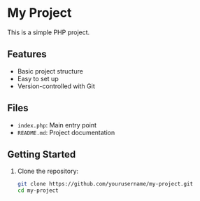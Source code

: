 # My Project

This is a simple PHP project.

## Features

- Basic project structure
- Easy to set up
- Version-controlled with Git

## Files

- `index.php`: Main entry point
- `README.md`: Project documentation

## Getting Started

1. Clone the repository:
   ```bash
   git clone https://github.com/yourusername/my-project.git
   cd my-project
